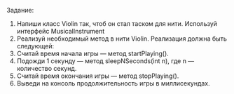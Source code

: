Задание:

1. Напиши класс Violin так, чтоб он стал таском для нити. Используй интерфейс MusicalInstrument
2. Реализуй необходимый метод в нити Violin. Реализация должна быть следующей:
3. Считай время начала игры — метод startPlaying().
4. Подожди 1 секунду — метод sleepNSeconds(int n), где n — количество секунд.
5. Считай время окончания игры — метод stopPlaying().
6. Выведи на консоль продолжительность игры в миллисекундах.
